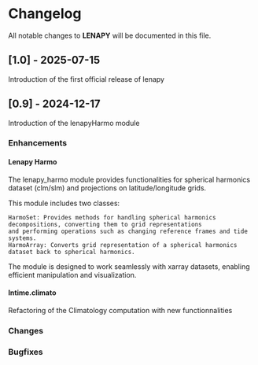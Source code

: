 # Changelog

All notable changes to **LENAPY** will be documented in this file.

## [1.0] - 2025-07-15
Introduction of the first official release of lenapy

## [0.9] - 2024-12-17
Introduction of the lenapyHarmo module

### Enhancements

#### Lenapy Harmo
The lenapy_harmo module provides functionalities for spherical harmonics dataset (clm/slm) and
projections on latitude/longitude grids.

This module includes two classes:

    HarmoSet: Provides methods for handling spherical harmonics decompositions, converting them to grid representations
    and performing operations such as changing reference frames and tide systems.
    HarmoArray: Converts grid representation of a spherical harmonics dataset back to spherical harmonics.

The module is designed to work seamlessly with xarray datasets, enabling efficient manipulation and visualization.

#### lntime.climato
Refactoring of the Climatology computation with new functionnalities 

### Changes

### Bugfixes
